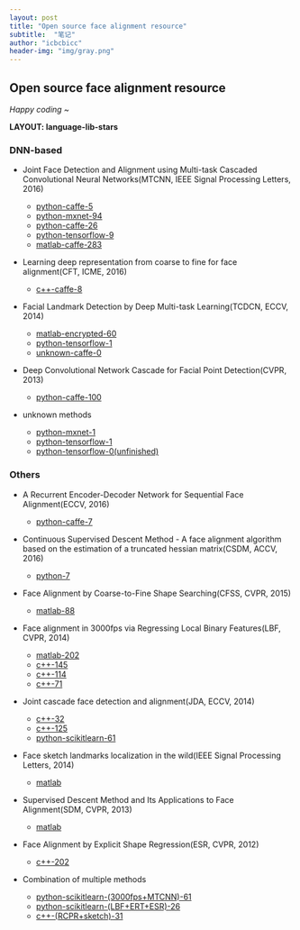 ```yaml
---
layout: post
title: "Open source face alignment resource"
subtitle:  "笔记"
author: "icbcbicc"
header-img: "img/gray.png"
---
```


## Open source face alignment resource

<p align:"center">

*Happy coding ~*

**LAYOUT: language-lib-stars**

</p>

### DNN-based

- Joint Face Detection and Alignment using Multi-task Cascaded Convolutional Neural Networks(MTCNN, IEEE Signal Processing Letters, 2016)

    - [python-caffe-5](https://github.com/CongWeilin/mtcnn-caffe)
    - [python-mxnet-94](https://github.com/Seanlinx/mtcnn)
    - [python-caffe-26](https://github.com/DuinoDu/mtcnn)
    - [python-tensorflow-9](https://github.com/shanren7/real_time_face_recognition)
    - [matlab-caffe-283](https://github.com/kpzhang93/MTCNN_face_detection_alignment)

- Learning deep representation from coarse to fine for face alignment(CFT, ICME, 2016)

    - [c++-caffe-8](https://github.com/ZhiwenShao/Dense-Landmark-Detection)

- Facial Landmark Detection by Deep Multi-task Learning(TCDCN, ECCV, 2014)

    - [matlab-encrypted-60](https://github.com/zhzhanp/TCDCN-face-alignment)
    - [python-tensorflow-1](https://github.com/flyingzhao/tfTCDCN)
    - [unknown-caffe-0](https://github.com/KissyZhou/FaceAlignment_Multi-task)

- Deep Convolutional Network Cascade for Facial Point Detection(CVPR, 2013)

    - [python-caffe-100](https://github.com/luoyetx/deep-landmark)

- unknown methods

    - [python-mxnet-1](https://github.com/fullfanta/CNN_based_Face_Alignment)
    - [python-tensorflow-1](https://github.com/Yozey/Face-Alignment-with-DCNN)
    - [python-tensorflow-0(unfinished)](https://github.com/patrick-g-zhang/face_alignment_tf)

### Others

- A Recurrent Encoder-Decoder Network for Sequential Face Alignment(ECCV, 2016)

    - [python-caffe-7](https://github.com/xipeng13/recurrent-face-alignment)

- Continuous Supervised Descent Method - A face alignment algorithm based on the estimation of a truncated hessian matrix(CSDM, ACCV, 2016)

    - [python-7](https://github.com/moliusimon/csdm)

- Face Alignment by Coarse-to-Fine Shape Searching(CFSS, CVPR, 2015)

    - [matlab-88](https://github.com/zhusz/CVPR15-CFSS)

- Face alignment in 3000fps via Regressing Local Binary Features(LBF, CVPR, 2014)

    - [matlab-202](https://github.com/jwyang/face-alignment)
    - [c++-145](https://github.com/yulequan/face-alignment-in-3000fps)
    - [c++-114](https://github.com/freesouls/face-alignment-at-3000fps)
    - [c++-71](https://github.com/luoyetx/face-alignment-at-3000fps)

- Joint cascade face detection and alignment(JDA, ECCV, 2014)

    - [c++-32](https://github.com/kensun0/Joint_Cascade_Face_Detection_And_Alignment)
    - [c++-125](https://github.com/luoyetx/JDA)
    - [python-scikitlearn-61](https://github.com/FaceDetect/jointCascade_py)

- Face sketch landmarks localization in the wild(IEEE Signal Processing Letters, 2014)

    - [matlab]()

- Supervised Descent Method and Its Applications to Face Alignment(SDM, CVPR, 2013)

    - [matlab](https://github.com/tntrung/impSDM)

- Face Alignment by Explicit Shape Regression(ESR, CVPR, 2012)

    - [c++-202](https://github.com/soundsilence/FaceAlignment)

- Combination of multiple methods

    - [python-scikitlearn-(3000fps+MTCNN)-61](https://github.com/FaceDetect/jointCascade_py)
    - [python-scikitlearn-(LBF+ERT+ESR)-26](https://github.com/AndrejMaris/facefit)
    - [c++-(RCPR+sketch)-31](https://github.com/ChrisYang/RCPR)

